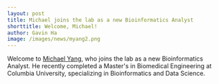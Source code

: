 ```yaml
---
layout: post
title: Michael joins the lab as a new Bioinformatics Analyst
shorttitle: Welcome, Michael!
author: Gavin Ha
image: /images/news/myang2.png
---
```


Welcome to [Michael Yang](/people/student/Michael-Yang/), who joins the lab as a new Bioinformatics Analyst. He recently completed a Master's in Biomedical Engineering at Columbia University, specializing in Bioinformatics and Data Science. 

